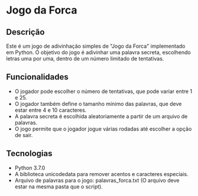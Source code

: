 # Jogo da Forca

## Descrição
Este é um jogo de adivinhação simples de "Jogo da Forca" implementado em Python. O objetivo do jogo é adivinhar uma palavra secreta, escolhendo letras uma por uma, dentro de um número limitado de tentativas.

## Funcionalidades
- O jogador pode escolher o número de tentativas, que pode variar entre 1 e 25.
- O jogador também define o tamanho mínimo das palavras, que deve estar entre 4 e 10 caracteres.
- A palavra secreta é escolhida aleatoriamente a partir de um arquivo de palavras.
- O jogo permite que o jogador jogue várias rodadas até escolher a opção de sair.

## Tecnologias
- Python 3.7.0
- A biblioteca unicodedata para remover acentos e caracteres especiais.
- Arquivo de palavras para o jogo: palavras_forca.txt (O arquivo deve estar na mesma pasta que o script).
